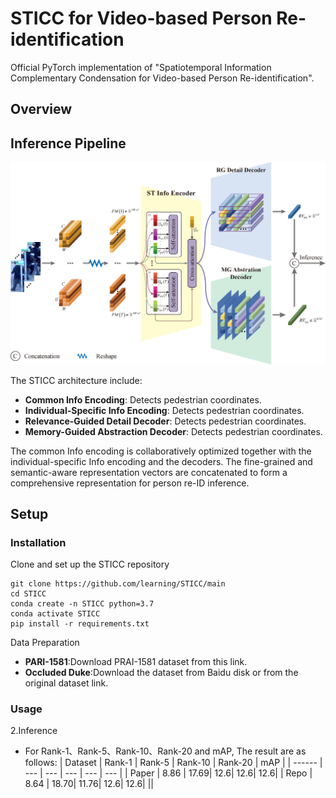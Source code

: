 # STICC for Video-based Person Re-identification
Official PyTorch implementation of "Spatiotemporal Information Complementary Condensation for Video-based Person Re-identification". 

## Overview

## Inference Pipeline

![Inference Pipeline](./figures/STICC.png)

The STICC architecture include:
- **Common Info Encoding**: Detects pedestrian coordinates.
- **Individual-Specific Info Encoding**: Detects pedestrian coordinates.
- **Relevance-Guided Detail Decoder**: Detects pedestrian coordinates.
- **Memory-Guided Abstraction Decoder**: Detects pedestrian coordinates.

The common Info encoding is collaboratively optimized together with the individual-specific Info encoding and the decoders. The fine-grained and semantic-aware representation vectors are concatenated to form a comprehensive representation for person re-ID inference. 

## Setup

### Installation

Clone and set up the STICC repository

```
git clone https://github.com/learning/STICC/main
cd STICC
conda create -n STICC python=3.7
conda activate STICC
pip install -r requirements.txt
```

Data Preparation
- **PARI-1581**:Download PRAI-1581 dataset from this link.
- **Occluded Duke**:Download the dataset from Baidu disk or from the original dataset link.

### Usage

2.Inference

   * For Rank-1、Rank-5、Rank-10、Rank-20 and mAP, The result are as follows:
   | Dataset | Rank-1 | Rank-5 | Rank-10 | Rank-20 | mAP | 
    | ------ | --- | --- | --- | --- | --- |
     | Paper  | 8.86 | 17.69| 12.6| 12.6| 12.6|
    | Repo   | 8.64 | 18.70| 11.76| 12.6| 12.6|
    ||
